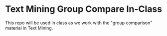 # Text Mining Group Compare In-Class

This repo will be used in class as we work with the "group comparison" material in Text Mining.
